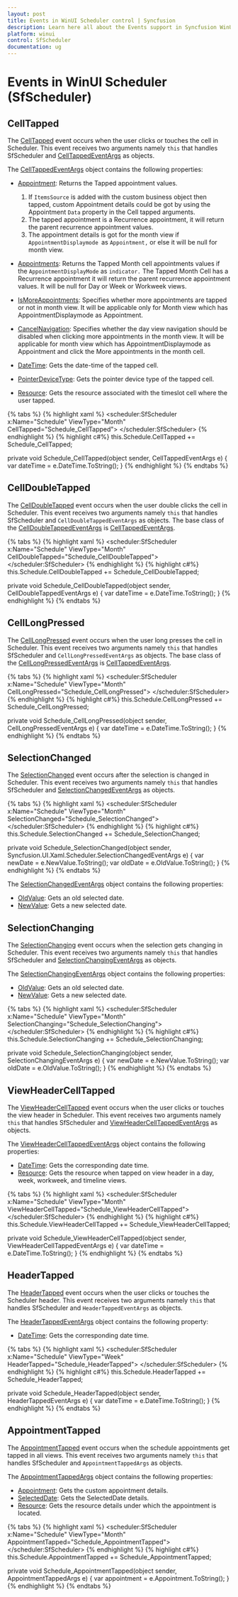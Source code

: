```yaml
---
layout: post
title: Events in WinUI Scheduler control | Syncfusion
description: Learn here all about the Events support in Syncfusion WinUI Scheduler (SfScheduler) control and more details.
platform: winui
control: SfScheduler
documentation: ug
---
```


# Events in WinUI Scheduler (SfScheduler)

## CellTapped

The [CellTapped](https://help.syncfusion.com/cr/winui/Syncfusion.UI.Xaml.Scheduler.SfScheduler.html#Syncfusion_UI_Xaml_Scheduler_SfScheduler_CellTapped) event occurs when the user clicks or touches the cell in Scheduler. This event receives two arguments namely `this` that handles SfScheduler and [CellTappedEventArgs](https://help.syncfusion.com/cr/winui/Syncfusion.UI.Xaml.Scheduler.CellTappedEventArgs.html) as objects.

The [CellTappedEventArgs](https://help.syncfusion.com/cr/winui/Syncfusion.UI.Xaml.Scheduler.CellTappedEventArgs.html) object contains the following properties:

* [Appointment](https://help.syncfusion.com/cr/winui/Syncfusion.UI.Xaml.Scheduler.CellTappedEventArgs.html#Syncfusion_UI_Xaml_Scheduler_CellTappedEventArgs_Appointment): Returns the Tapped appointment values.

    1. If `ItemsSource` is added with the custom business object then tapped, custom Appointment details could be got by using the Appointment `Data` property in the Cell tapped arguments.
    2. The tapped appointment is a Recurrence appointment, it will return the parent recurrence appointment values.
    3. The appointment details is got for the month view if `AppointmentDisplaymode `as `Appointment,` or else it will be null for month view.

* [Appointments](https://help.syncfusion.com/cr/winui/Syncfusion.UI.Xaml.Scheduler.CellTappedEventArgs.html#Syncfusion_UI_Xaml_Scheduler_CellTappedEventArgs_Appointments): Returns the Tapped Month cell appointments values if the `AppointmentDisplayMode` as `indicator.` The Tapped Month Cell has a Recurrence appointment it will return the parent recurrence appointment values. It will be null for Day or Week or Workweek views.   
* [IsMoreAppointments](https://help.syncfusion.com/cr/winui/Syncfusion.UI.Xaml.Scheduler.CellTappedEventArgs.html#Syncfusion_UI_Xaml_Scheduler_CellTappedEventArgs_IsMoreAppointments): Specifies whether more appointments are tapped or not in month view. It will be applicable only for Month view which has AppointmentDisplaymode as Appointment. 
* [CancelNavigation](https://help.syncfusion.com/cr/winui/Syncfusion.UI.Xaml.Scheduler.CellTappedEventArgs.html#Syncfusion_UI_Xaml_Scheduler_CellTappedEventArgs_CancelNavigation): Specifies whether the day view navigation should be disabled when clicking more appointments in the month view. It will be applicable for month view which has AppointmentDisplaymode as Appointment and click the More appointments in the month cell.
* [DateTime](https://help.syncfusion.com/cr/winui/Syncfusion.UI.Xaml.Scheduler.CellTappedEventArgs.html#Syncfusion_UI_Xaml_Scheduler_CellTappedEventArgs_DateTime): Gets the date-time of the tapped cell.
* [PointerDeviceType](https://help.syncfusion.com/cr/winui/Syncfusion.UI.Xaml.Scheduler.CellTappedEventArgs.html#Syncfusion_UI_Xaml_Scheduler_CellTappedEventArgs_PointerDeviceType): Gets the pointer device type of the tapped cell.
* [Resource](https://help.syncfusion.com/cr/winui/Syncfusion.UI.Xaml.Scheduler.CellTappedEventArgs.html#Syncfusion_UI_Xaml_Scheduler_CellTappedEventArgs_Resource): Gets the resource associated with the timeslot cell where the user tapped.

{% tabs %}
{% highlight xaml %}
<scheduler:SfScheduler x:Name="Schedule"
                       ViewType="Month"
                       CellTapped="Schedule_CellTapped">
</scheduler:SfScheduler>
{% endhighlight %}
{% highlight c#%}
this.Schedule.CellTapped += Schedule_CellTapped;

private void Schedule_CellTapped(object sender, CellTappedEventArgs e)
{
    var dateTime = e.DateTime.ToString();
}
{% endhighlight %}
{% endtabs %}

## CellDoubleTapped

The [CellDoubleTapped](https://help.syncfusion.com/cr/winui/Syncfusion.UI.Xaml.Scheduler.SfScheduler.html#Syncfusion_UI_Xaml_Scheduler_SfScheduler_CellDoubleTapped) event occurs when the user double clicks the cell in Scheduler. This event receives two arguments namely `this` that handles SfScheduler and `CellDoubleTappedEventArgs` as objects. The base class of the [CellDoubleTappedEventArgs](https://help.syncfusion.com/cr/winui/Syncfusion.UI.Xaml.Scheduler.CellDoubleTappedEventArgs.html) is [CellTappedEventArgs](https://help.syncfusion.com/cr/winui/Syncfusion.UI.Xaml.Scheduler.CellTappedEventArgs.html).

{% tabs %}
{% highlight xaml %}
<scheduler:SfScheduler x:Name="Schedule"
                       ViewType="Month"
                       CellDoubleTapped="Schedule_CellDoubleTapped">
</scheduler:SfScheduler>
{% endhighlight %}
{% highlight c#%}
this.Schedule.CellDoubleTapped += Schedule_CellDoubleTapped;

private void Schedule_CellDoubleTapped(object sender, CellDoubleTappedEventArgs e)
{
    var dateTime = e.DateTime.ToString();
}
{% endhighlight %}
{% endtabs %}

## CellLongPressed

The [CellLongPressed](https://help.syncfusion.com/cr/winui/Syncfusion.UI.Xaml.Scheduler.SfScheduler.html#Syncfusion_UI_Xaml_Scheduler_SfScheduler_CellLongPressed) event occurs when the user long presses the cell in Scheduler. This event receives two arguments namely `this` that handles SfScheduler and `CellLongPressedEventArgs` as objects. The base class of the [CellLongPressedEventArgs](https://help.syncfusion.com/cr/winui/Syncfusion.UI.Xaml.Scheduler.CellLongPressedEventArgs.html) is [CellTappedEventArgs](https://help.syncfusion.com/cr/winui/Syncfusion.UI.Xaml.Scheduler.CellTappedEventArgs.html).

{% tabs %}
{% highlight xaml %}
<scheduler:SfScheduler x:Name="Schedule"
                       ViewType="Month"
                       CellLongPressed="Schedule_CellLongPressed">
</scheduler:SfScheduler>
{% endhighlight %}
{% highlight c#%}
this.Schedule.CellLongPressed += Schedule_CellLongPressed;

private void Schedule_CellLongPressed(object sender, CellLongPressedEventArgs e)
{
    var dateTime = e.DateTime.ToString();
}
{% endhighlight %}
{% endtabs %}

## SelectionChanged

The [SelectionChanged](https://help.syncfusion.com/cr/winui/Syncfusion.UI.Xaml.Scheduler.SfScheduler.html#Syncfusion_UI_Xaml_Scheduler_SfScheduler_SelectionChanged) event occurs after the selection is changed in Scheduler. This event receives two arguments namely `this` that handles SfScheduler and [SelectionChangedEventArgs](https://help.syncfusion.com/cr/winui/Syncfusion.UI.Xaml.Scheduler.SelectionChangedEventArgs.html) as objects.

{% tabs %}
{% highlight xaml %}
<scheduler:SfScheduler x:Name="Schedule"
                       ViewType="Month"
                       SelectionChanged="Schedule_SelectionChanged">
</scheduler:SfScheduler>
{% endhighlight %}
{% highlight c#%}
this.Schedule.SelectionChanged += Schedule_SelectionChanged;

private void Schedule_SelectionChanged(object sender, Syncfusion.UI.Xaml.Scheduler.SelectionChangedEventArgs e)
{
    var newDate = e.NewValue.ToString();
    var oldDate = e.OldValue.ToString();
}
{% endhighlight %}
{% endtabs %}

The [SelectionChangedEventArgs](https://help.syncfusion.com/cr/winui/Syncfusion.UI.Xaml.Scheduler.SelectionChangedEventArgs.html) object contains the following properties:

* [OldValue](https://help.syncfusion.com/cr/winui/Syncfusion.UI.Xaml.Scheduler.SelectionChangedEventArgs.html#Syncfusion_UI_Xaml_Scheduler_SelectionChangedEventArgs_OldValue): Gets an old selected date.
* [NewValue](https://help.syncfusion.com/cr/winui/Syncfusion.UI.Xaml.Scheduler.SelectionChangedEventArgs.html#Syncfusion_UI_Xaml_Scheduler_SelectionChangedEventArgs_NewValue): Gets a new selected date.

## SelectionChanging

The [SelectionChanging](https://help.syncfusion.com/cr/winui/Syncfusion.UI.Xaml.Scheduler.SfScheduler.html#Syncfusion_UI_Xaml_Scheduler_SfScheduler_SelectionChanging) event occurs when the selection gets changing in Scheduler. This event receives two arguments namely `this` that handles SfScheduler and [SelectionChangingEventArgs](https://help.syncfusion.com/cr/winui/Syncfusion.UI.Xaml.Scheduler.SelectionChangingEventArgs.html) as objects.

The [SelectionChangingEventArgs](https://help.syncfusion.com/cr/winui/Syncfusion.UI.Xaml.Scheduler.SelectionChangingEventArgs.html) object contains the following properties:

* [OldValue](https://help.syncfusion.com/cr/winui/Syncfusion.UI.Xaml.Scheduler.SelectionChangingEventArgs.html#Syncfusion_UI_Xaml_Scheduler_SelectionChangingEventArgs_OldValue): Gets an old selected date.
* [NewValue](https://help.syncfusion.com/cr/winui/Syncfusion.UI.Xaml.Scheduler.SelectionChangingEventArgs.html#Syncfusion_UI_Xaml_Scheduler_SelectionChangingEventArgs_NewValue): Gets a new selected date.

{% tabs %}
{% highlight xaml %}
<scheduler:SfScheduler x:Name="Schedule"
                       ViewType="Month"
                       SelectionChanging="Schedule_SelectionChanging">
</scheduler:SfScheduler>
{% endhighlight %}
{% highlight c#%}
this.Schedule.SelectionChanging += Schedule_SelectionChanging;

private void Schedule_SelectionChanging(object sender, SelectionChangingEventArgs e)
{
    var newDate = e.NewValue.ToString();
    var oldDate = e.OldValue.ToString();
}
{% endhighlight %}
{% endtabs %}

## ViewHeaderCellTapped

The [ViewHeaderCellTapped](https://help.syncfusion.com/cr/winui/Syncfusion.UI.Xaml.Scheduler.SfScheduler.html#Syncfusion_UI_Xaml_Scheduler_SfScheduler_ViewHeaderCellTapped) event occurs when the user clicks or touches the view header in Scheduler. This event receives two arguments namely `this` that handles SfScheduler and [ViewHeaderCellTappedEventArgs](https://help.syncfusion.com/cr/winui/Syncfusion.UI.Xaml.Scheduler.ViewHeaderCellTappedEventArgs.html) as objects.

The [ViewHeaderCellTappedEventArgs](https://help.syncfusion.com/cr/winui/Syncfusion.UI.Xaml.Scheduler.ViewHeaderCellTappedEventArgs.html) object contains the following properties:

* [DateTime](https://help.syncfusion.com/cr/winui/Syncfusion.UI.Xaml.Scheduler.ViewHeaderCellTappedEventArgs.html#Syncfusion_UI_Xaml_Scheduler_ViewHeaderCellTappedEventArgs_DateTime): Gets the corresponding date time.
* [Resource](https://help.syncfusion.com/cr/winui/Syncfusion.UI.Xaml.Scheduler.ViewHeaderCellTappedEventArgs.html#Syncfusion_UI_Xaml_Scheduler_ViewHeaderCellTappedEventArgs_Resource): Gets the resource when tapped on view header in a day, week, workweek, and timeline views.

{% tabs %}
{% highlight xaml %}
<scheduler:SfScheduler x:Name="Schedule"
                       ViewType="Month"
                       ViewHeaderCellTapped="Schedule_ViewHeaderCellTapped">
</scheduler:SfScheduler>
{% endhighlight %}
{% highlight c#%}
this.Schedule.ViewHeaderCellTapped += Schedule_ViewHeaderCellTapped;

private void Schedule_ViewHeaderCellTapped(object sender, ViewHeaderCellTappedEventArgs e)
{
    var dateTime = e.DateTime.ToString();
}
{% endhighlight %}
{% endtabs %}

## HeaderTapped

The [HeaderTapped](https://help.syncfusion.com/cr/winui/Syncfusion.UI.Xaml.Scheduler.SfScheduler.html#Syncfusion_UI_Xaml_Scheduler_SfScheduler_HeaderTapped) event occurs when the user clicks or touches the Scheduler header. This event receives two arguments namely `this` that handles SfScheduler and `HeaderTappedEventArgs` as objects.

The [HeaderTappedEventArgs](https://help.syncfusion.com/cr/winui/Syncfusion.UI.Xaml.Scheduler.HeaderTappedEventArgs.html) object contains the following property:

* [DateTime](https://help.syncfusion.com/cr/winui/Syncfusion.UI.Xaml.Scheduler.HeaderTappedEventArgs.html#Syncfusion_UI_Xaml_Scheduler_HeaderTappedEventArgs_DateTime): Gets the corresponding date time.

{% tabs %}
{% highlight xaml %}
<scheduler:SfScheduler x:Name="Schedule"
                       ViewType="Week"
                       HeaderTapped="Schedule_HeaderTapped">
</scheduler:SfScheduler>
{% endhighlight %}
{% highlight c#%}
this.Schedule.HeaderTapped += Schedule_HeaderTapped;

private void Schedule_HeaderTapped(object sender, HeaderTappedEventArgs e)
{
    var dateTime = e.DateTime.ToString();
}
{% endhighlight %}
{% endtabs %}

## AppointmentTapped

The [AppointmentTapped](https://help.syncfusion.com/cr/winui/Syncfusion.UI.Xaml.Scheduler.SfScheduler.html#Syncfusion_UI_Xaml_Scheduler_SfScheduler_AppointmentTapped) event occurs when the schedule appointments get tapped in all views. This event receives two arguments namely `this` that handles SfScheduler and `AppointmentTappedArgs` as objects.

The [AppointmentTappedArgs](https://help.syncfusion.com/cr/winui/Syncfusion.UI.Xaml.Scheduler.AppointmentTappedArgs.html) object contains the following properties:

* [Appointment](https://help.syncfusion.com/cr/winui/Syncfusion.UI.Xaml.Scheduler.AppointmentTappedArgs.html#Syncfusion_UI_Xaml_Scheduler_AppointmentTappedArgs_Appointment): Gets the custom appointment details.
* [SelectedDate](https://help.syncfusion.com/cr/winui/Syncfusion.UI.Xaml.Scheduler.AppointmentTappedArgs.html#Syncfusion_UI_Xaml_Scheduler_AppointmentTappedArgs_SelectedDate): Gets the SelectedDate details.
* [Resource](https://help.syncfusion.com/cr/winui/Syncfusion.UI.Xaml.Scheduler.AppointmentTappedArgs.html#Syncfusion_UI_Xaml_Scheduler_AppointmentTappedArgs_Resource): Gets the resource details under which the appointment is located.

{% tabs %}
{% highlight xaml %}
<scheduler:SfScheduler x:Name="Schedule" 
                       ViewType="Month"
                       AppointmentTapped="Schedule_AppointmentTapped">
</scheduler:SfScheduler>
{% endhighlight %}
{% highlight c#%}
this.Schedule.AppointmentTapped += Schedule_AppointmentTapped;

private void Schedule_AppointmentTapped(object sender, AppointmentTappedArgs e)
{
    var appointment = e.Appointment.ToString();
}
{% endhighlight %}
{% endtabs %}
